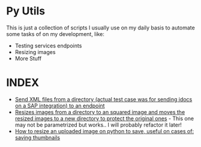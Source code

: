 
Py Utils
========

This is just a collection of scripts I usually use on my daily basis to automate some tasks of on my development, like:

* Testing services endpoints
* Resizing images
* More Stuff


INDEX
=====

* [Send XML files from a directory (actual test case was for sending idocs on a SAP integration) to an endpoint](send_idocs.py)
* [Resizes images from a directory to an squared image and moves the resized images to a new directory to protect the original ones](resize_images.py) - This one may not be parametrized but works.. I will probably refactor it later!
* [How to resize an uploaded image on python to save, useful on cases of: saving thumbnails](django_resize_image_endpoint.py)
